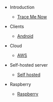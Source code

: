 - Introduction

  - [Trace Me Now](README.md)

- Clients

  - [Android](client/android/README.md)

- Cloud

  - [AWS](cloud/aws/README.md)

- Self-hosted server

    - [Self hosted](self-hosted/README.md) 
  
- Raspberry

  - [Raspberry](raspberry/README.md)
